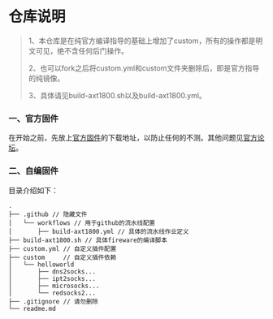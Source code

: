 # 仓库说明

> 1、本仓库是在纯官方编译指导的基础上增加了custom，所有的操作都是明文可见，绝不含任何后门操作。
>
> 2、也可以fork之后将custom.yml和custom文件夹删除后，即是官方指导的纯镜像。
>
> 3、具体请见build-axt1800.sh以及build-axt1800.yml。



### 一、官方固件

在开始之前，先放上[官方固件](https://dl.gl-inet.cn/?model=axt1800)的下载地址，以防止任何的不测。其他问题见[官方论坛](https://forum.gl-inet.cn/)。



### 二、自编固件

目录介绍如下：

```
.
├── .github // 隐藏文件
│   └── workflows // 用于github的流水线配置
│       ├── build-axt1800.yml // 具体的流水线作业定义
├── build-axt1800.sh // 具体fireware的编译脚本
├── custom.yml // 自定义插件配置
├── custom     // 自定义插件依赖
│   └── helloworld
│       ├── dns2socks...
│       ├── ipt2socks...
│       ├── microsocks...
│       └── redsocks2...
├── .gitignore // 请勿删除
└── readme.md
```


